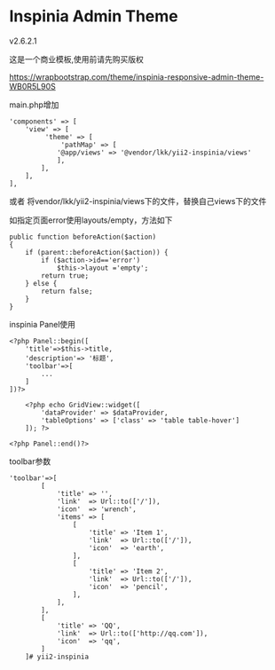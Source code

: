 Inspinia Admin Theme
====================
v2.6.2.1

这是一个商业模板,使用前请先购买版权

https://wrapbootstrap.com/theme/inspinia-responsive-admin-theme-WB0R5L90S

main.php增加

    'components' => [
        'view' => [
             'theme' => [
                 'pathMap' => [
                '@app/views' => '@vendor/lkk/yii2-inspinia/views'
                ],
            ],
        ],
    ],

或者 将vendor/lkk/yii2-inspinia/views下的文件，替换自己views下的文件

如指定页面error使用layouts/empty，方法如下

    public function beforeAction($action)
    {
        if (parent::beforeAction($action)) {
            if ($action->id=='error')
                $this->layout ='empty';
            return true;
        } else {
            return false;
        }
    }
    
inspinia Panel使用

    <?php Panel::begin([
        'title'=>$this->title,
        'description'=> '标题',
        'toolbar'=>[
            ...
        ]
    ])?>

        <?php echo GridView::widget([
            'dataProvider' => $dataProvider,
            'tableOptions' => ['class' => 'table table-hover']
        ]); ?>

    <?php Panel::end()?>

toolbar参数

    'toolbar'=>[
            [
                'title' => '',
                'link'  => Url::to(['/']),
                'icon'  => 'wrench',
                'items' => [
                    [
                        'title' => 'Item 1',
                        'link'  => Url::to(['/']),
                        'icon'  => 'earth',
                    ],
                    [
                        'title' => 'Item 2',
                        'link'  => Url::to(['/']),
                        'icon'  => 'pencil',
                    ],
                ],
            ],
            [
                'title' => 'QQ',
                'link'  => Url::to(['http://qq.com']),
                'icon'  => 'qq',
            ]
        ]# yii2-inspinia
